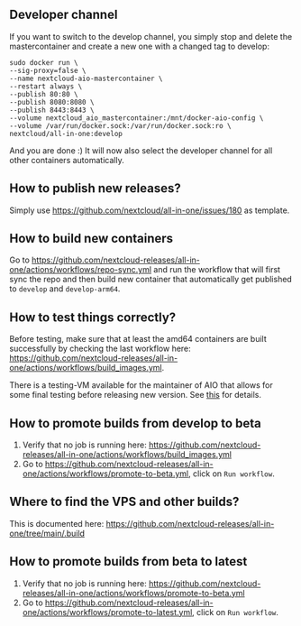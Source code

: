 ## Developer channel
If you want to switch to the develop channel, you simply stop and delete the mastercontainer and create a new one with a changed tag to develop:
```shell
sudo docker run \
--sig-proxy=false \
--name nextcloud-aio-mastercontainer \
--restart always \
--publish 80:80 \
--publish 8080:8080 \
--publish 8443:8443 \
--volume nextcloud_aio_mastercontainer:/mnt/docker-aio-config \
--volume /var/run/docker.sock:/var/run/docker.sock:ro \
nextcloud/all-in-one:develop
```
And you are done :)
It will now also select the developer channel for all other containers automatically.

## How to publish new releases?
Simply use https://github.com/nextcloud/all-in-one/issues/180 as template.

## How to build new containers
Go to https://github.com/nextcloud-releases/all-in-one/actions/workflows/repo-sync.yml and run the workflow that will first sync the repo and then build new container that automatically get published to `develop` and `develop-arm64`.

## How to test things correctly?
Before testing, make sure that at least the amd64 containers are built successfully by checking the last workflow here: https://github.com/nextcloud-releases/all-in-one/actions/workflows/build_images.yml. 

There is a testing-VM available for the maintainer of AIO that allows for some final testing before releasing new version. See [this](https://cloud.nextcloud.com/apps/collectives/Nextcloud%20Handbook/Technical/AIO%20testing%20VM?fileId=6350152) for details.

## How to promote builds from develop to beta
1. Verify that no job is running here: https://github.com/nextcloud-releases/all-in-one/actions/workflows/build_images.yml
2. Go to https://github.com/nextcloud-releases/all-in-one/actions/workflows/promote-to-beta.yml, click on `Run workflow`.

## Where to find the VPS and other builds?
This is documented here: https://github.com/nextcloud-releases/all-in-one/tree/main/.build

## How to promote builds from beta to latest

1. Verify that no job is running here: https://github.com/nextcloud-releases/all-in-one/actions/workflows/promote-to-beta.yml
2. Go to https://github.com/nextcloud-releases/all-in-one/actions/workflows/promote-to-latest.yml, click on `Run workflow`.
